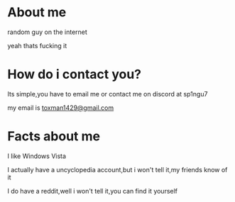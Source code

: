 # About me

random guy on the internet

yeah thats fucking it

# How do i contact you?

Its simple,you have to email me or contact me on discord at sp1ngu7


my email is toxman1429@gmail.com

# Facts about me

I like Windows Vista


I actually have a uncyclopedia account,but i won't tell it,my friends know of it

I do have a reddit,well i won't tell it,you can find it yourself
